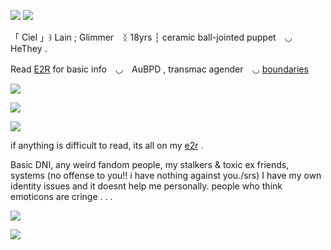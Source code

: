 ![](https://i.postimg.cc/BncNJxx4/Untitled3332-20250929005158.png)
![](https://i.postimg.cc/qqvHGJ4Y/Untitled3025-20250929012409.png)

「 Ciel 」꒱ Lain ; Glimmer　ᛝ 18yrs ┆ ceramic ball-jointed puppet　◡　HeThey .

Read [E2R](https://rentry.co/glimcord) for basic info　◡　AuBPD , transmac agender　◡ [boundaries](https://rentry.co/sumerudoll) 

![](https://i.postimg.cc/qqvHGJ4Y/Untitled3025-20250929012409.png)

![](https://i.postimg.cc/43fPym5w/Untitled3332-20250929010916.png)

![](https://i.postimg.cc/qqvHGJ4Y/Untitled3025-20250929012409.png)

if anything is difficult to read, its all on my [e2r](https://rentry.co/glimcord) .

Basic DNI, any weird fandom people, my stalkers & toxic ex friends, systems (no offense to you!! i have nothing against you./srs) I have my own identity issues and it doesnt help me personally. people who think emoticons are cringe . . .

![](https://i.postimg.cc/qqvHGJ4Y/Untitled3025-20250929012409.png)

![](https://i.postimg.cc/yNLPZspq/Untitled3332-20250929005601.png)
